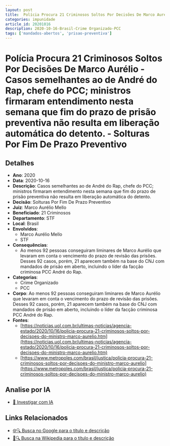 ```yaml
---
layout: post
title:  Polícia Procura 21 Criminosos Soltos Por Decisões De Marco Aurélio
categories: impunidade
article_id: 20201016
description: 2020-10-16-Brasil-Crime Organizado-PCC
tags: ['mandados-abertos', 'prisao-preventiva']
---
```


# Polícia Procura 21 Criminosos Soltos Por Decisões De Marco Aurélio - Casos semelhantes ao de André do Rap, chefe do PCC; ministros firmaram entendimento nesta semana que fim do prazo de prisão preventiva não resulta em liberação automática do detento. - Solturas Por Fim De Prazo Preventivo

## Detalhes
- **Ano**: 2020
- **Data**: 2020-10-16
- **Descrição**: Casos semelhantes ao de André do Rap, chefe do PCC; ministros firmaram entendimento nesta semana que fim do prazo de prisão preventiva não resulta em liberação automática do detento.
- **Decisão**: Solturas Por Fim De Prazo Preventivo
- **Juiz**: Marco Aurélio Mello
- **Beneficiado**: 21 Criminosos
- **Departamento**: STF
- **Local**: Brasil
- **Envolvidos**:
  - Marco Aurélio Mello
  - STF
- **Consequências**:
  - Ao menos 92 pessoas conseguiram liminares de Marco Aurélio que levaram em conta o vencimento do prazo de revisão das prisões. Desses 92 casos, porém, 21 aparecem também na base do CNJ com mandados de prisão em aberto, incluindo o líder da facção criminosa PCC André do Rap.
- **Categorias**:
  - Crime Organizado
  - PCC
- **Corpo**: Ao menos 92 pessoas conseguiram liminares de Marco Aurélio que levaram em conta o vencimento do prazo de revisão das prisões. Desses 92 casos, porém, 21 aparecem também na base do CNJ com mandados de prisão em aberto, incluindo o líder da facção criminosa PCC André do Rap.
- **Fontes**:
  - [https://noticias.uol.com.br/ultimas-noticias/agencia-estado/2020/10/16/policia-procura-21-criminosos-soltos-por-decisoes-do-ministro-marco-aurelio.htm](https://noticias.uol.com.br/ultimas-noticias/agencia-estado/2020/10/16/policia-procura-21-criminosos-soltos-por-decisoes-do-ministro-marco-aurelio.htm)
  - [https://www.metropoles.com/brasil/justica/policia-procura-21-criminosos-soltos-por-decisoes-do-ministro-marco-aurelio](https://www.metropoles.com/brasil/justica/policia-procura-21-criminosos-soltos-por-decisoes-do-ministro-marco-aurelio)

## Analise por IA
- [🤖 Investigar com IA](https://www.perplexity.ai/search?q=%22decis%C3%B5es%20judiciais%20Brasil%22%20Pol%C3%ADcia%20Procura%2021%20Criminosos%20Soltos%20Por%20Decis%C3%B5es%20De%20Marco%20Aur%C3%A9lio%20Casos%20semelhantes%20ao%20de%20Andr%C3%A9%20do%20Rap%2C%20chefe%20do%20PCC%3B%20ministros%20firmaram%20entendimento%20nesta%20semana%20que%20fim%20do%20prazo%20de%20pris%C3%A3o%20preventiva%20n%C3%A3o%20resulta%20em%20libera%C3%A7%C3%A3o%20autom%C3%A1tica%20do%20detento.%20Brasil%202020-10-16%20Marco%20Aur%C3%A9lio%20Mello%2021%20Criminosos)

## Links Relacionados
- [🌐🔍 Busca no Google para o título e descrição](https://www.google.com/search?q=%22decis%C3%B5es%20judiciais%20Brasil%22%20Pol%C3%ADcia%20Procura%2021%20Criminosos%20Soltos%20Por%20Decis%C3%B5es%20De%20Marco%20Aur%C3%A9lio%20Casos%20semelhantes%20ao%20de%20Andr%C3%A9%20do%20Rap%2C%20chefe%20do%20PCC%3B%20ministros%20firmaram%20entendimento%20nesta%20semana%20que%20fim%20do%20prazo%20de%20pris%C3%A3o%20preventiva%20n%C3%A3o%20resulta%20em%20libera%C3%A7%C3%A3o%20autom%C3%A1tica%20do%20detento.%20Brasil%202020-10-16%20Marco%20Aur%C3%A9lio%20Mello%2021%20Criminosos)
- [📖🔍 Busca na Wikipedia para o título e descrição](https://pt.wikipedia.org/w/index.php?search=%22decis%C3%B5es%20judiciais%20Brasil%22%20Pol%C3%ADcia%20Procura%2021%20Criminosos%20Soltos%20Por%20Decis%C3%B5es%20De%20Marco%20Aur%C3%A9lio%20Casos%20semelhantes%20ao%20de%20Andr%C3%A9%20do%20Rap%2C%20chefe%20do%20PCC%3B%20ministros%20firmaram%20entendimento%20nesta%20semana%20que%20fim%20do%20prazo%20de%20pris%C3%A3o%20preventiva%20n%C3%A3o%20resulta%20em%20libera%C3%A7%C3%A3o%20autom%C3%A1tica%20do%20detento.%20Brasil%202020-10-16%20Marco%20Aur%C3%A9lio%20Mello%2021%20Criminosos)

